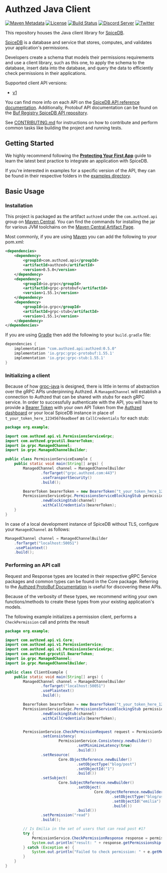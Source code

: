 # Authzed Java Client

[![Maven Metadata](https://img.shields.io/maven-metadata/v?metadataUrl=https%3A%2F%2Frepo1.maven.org%2Fmaven2%2Fcom%2Fauthzed%2Fapi%2Fauthzed%2Fmaven-metadata.xml)](https://search.maven.org/artifact/com.authzed.api/authzed)
[![License](https://img.shields.io/badge/license-Apache--2.0-blue.svg)](https://www.apache.org/licenses/LICENSE-2.0.html)
[![Build Status](https://github.com/authzed/authzed-java/workflows/build/badge.svg)](https://github.com/authzed/authzed-java/actions)
[![Discord Server](https://img.shields.io/discord/844600078504951838?color=7289da&logo=discord "Discord Server")](https://discord.gg/jTysUaxXzM)
[![Twitter](https://img.shields.io/twitter/follow/authzed?color=%23179CF0&logo=twitter&style=flat-square)](https://twitter.com/authzed)

This repository houses the Java client library for [SpiceDB].

[SpiceDB] is a database and service that stores, computes, and validates your application's permissions.

Developers create a schema that models their permissions requirements and use a client library, such as this one, to apply the schema to the database, insert data into the database, and query the data to efficiently check permissions in their applications.

Supported client API versions:
- [v1](https://authzed.com/docs/reference/api#authzedapiv1)

You can find more info on each API on the [SpiceDB API reference documentation].
Additionally, Protobuf API documentation can be found on the [Buf Registry SpiceDB API repository].

See [CONTRIBUTING.md] for instructions on how to contribute and perform common tasks like building the project and running tests.

[Authzed]: https://authzed.com
[SpiceDB]: https://github.com/authzed/spicedb
[SpiceDB API Reference documentation]: https://authzed.com/docs/reference/api
[Buf Registry SpiceDB API repository]: https://buf.build/authzed/api/docs/main
[CONTRIBUTING.md]: CONTRIBUTING.md

## Getting Started

We highly recommend following the **[Protecting Your First App]** guide to learn the latest best practice to integrate an application with SpiceDB.

If you're interested in examples for a specific version of the API, they can be found in their respective folders in the [examples directory].

[Protecting Your First App]: https://authzed.com/docs/guides/first-app
[examples directory]: /examples

## Basic Usage

### Installation

This project is packaged as the artifact `authzed` under the `com.authzed.api` group on [Maven Central].
You can find the commands for installing the jar for various JVM toolchains on the [Maven Central Artifact Page].

Most commonly, if you are using [Maven] you can add the following to your pom.xml:

```xml
<dependencies>
    <dependency>
        <groupId>com.authzed.api</groupId>
        <artifactId>authzed</artifactId>
        <version>0.5.0</version>
    </dependency>
    <dependency>
        <groupId>io.grpc</groupId>
        <artifactId>grpc-protobuf</artifactId>
        <version>1.55.1</version>
    </dependency>
    <dependency>
        <groupId>io.grpc</groupId>
        <artifactId>grpc-stub</artifactId>
        <version>1.55.1</version>
    </dependency>
</dependencies>
```

If you are using [Gradle] then add the following to your `build.gradle` file:

```groovy
dependencies {
    implementation "com.authzed.api:authzed:0.5.0"
    implementation 'io.grpc:grpc-protobuf:1.55.1'
    implementation 'io.grpc:grpc-stub:1.55.1'
}
```

[Maven Central]: https://maven.apache.org/repository/index.html
[Maven Central Artifact Page]: https://search.maven.org/artifact/com.authzed.api/authzed
[Maven]: https://maven.apache.org
[Gradle]: https://gradle.org/

### Initializing a client

Because of how [grpc-java] is designed, there is little in terms of abstraction over the gRPC APIs underpinning Authzed.
A `ManagedChannel` will establish a connection to Authzed that can be shared with _stubs_ for each gRPC service.
In order to successfully authenticate with the API, you will have to provide a [Bearer Token] with your own API Token
from the [Authzed dashboard] or your local SpiceDB instance in place of `t_your_token_here_1234567deadbeef` as 
`CallCredentials` for each stub:

```java
package org.example;

import com.authzed.api.v1.PermissionsServiceGrpc;
import com.authzed.grpcutil.BearerToken;
import io.grpc.ManagedChannel;
import io.grpc.ManagedChannelBuilder;

public class PermissionServiceExample {
    public static void main(String[] args) {
        ManagedChannel channel = ManagedChannelBuilder
                .forTarget("grpc.authzed.com:443")
                .useTransportSecurity()
                .build();

        BearerToken bearerToken = new BearerToken("t_your_token_here_1234567deadbeef");
        PermissionsServiceGrpc.PermissionsServiceBlockingStub permissionsService = PermissionsServiceGrpc
                .newBlockingStub(channel)
                .withCallCredentials(bearerToken);
    }
}
```

In case of a local development instance of SpiceDB without TLS, configure your `ManagedChannel` as follows:

```java
ManagedChannel channel = ManagedChannelBuilder
    .forTarget("localhost:50051")
    .usePlaintext()
    .build();
```

[grpc-java]: https://github.com/grpc/grpc-java
[Bearer Token]: https://authzed.com/docs/reference/api#authentication
[Authzed dashboard]: https://app.authzed.com/

### Performing an API call

Request and Response types are located in their respective gRPC Service packages and common types can be found in the Core package.
Referring to the [Authzed ProtoBuf Documentation] is useful for discovering these APIs.

Because of the verbosity of these types, we recommend writing your own functions/methods to create these types from your existing application's models.

The following example initializes a permission client, performs a `CheckPermission` call and prints the result

[Authzed Protobuf Documentation]: https://buf.build/authzed/api/docs/main

```java
package org.example;

import com.authzed.api.v1.Core;
import com.authzed.api.v1.PermissionService;
import com.authzed.api.v1.PermissionsServiceGrpc;
import com.authzed.grpcutil.BearerToken;
import io.grpc.ManagedChannel;
import io.grpc.ManagedChannelBuilder;

public class ClientExample {
    public static void main(String[] args) {
        ManagedChannel channel = ManagedChannelBuilder
                .forTarget("localhost:50051")
                .usePlaintext()
                .build();

        BearerToken bearerToken = new BearerToken("t_your_token_here_1234567deadbeef");
        PermissionsServiceGrpc.PermissionsServiceBlockingStub permissionsService = PermissionsServiceGrpc
                .newBlockingStub(channel)
                .withCallCredentials(bearerToken);


        PermissionService.CheckPermissionRequest request = PermissionService.CheckPermissionRequest.newBuilder()
                .setConsistency(
                        PermissionService.Consistency.newBuilder()
                                .setMinimizeLatency(true)
                                .build())
                .setResource(
                        Core.ObjectReference.newBuilder()
                                .setObjectType("blog/post")
                                .setObjectId("1")
                                .build())
                .setSubject(
                        Core.SubjectReference.newBuilder()
                                .setObject(
                                        Core.ObjectReference.newBuilder()
                                                .setObjectType("blog/user")
                                                .setObjectId("emilia")
                                                .build())
                                .build())
                .setPermission("read")
                .build();

        // Is Emilia in the set of users that can read post #1?
        try {
            PermissionService.CheckPermissionResponse response = permissionsService.checkPermission(request);
            System.out.println("result: " + response.getPermissionship().getValueDescriptor().getName());
        } catch (Exception e) {
            System.out.println("Failed to check permission: " + e.getMessage());
        }
    }
}
```
